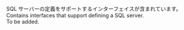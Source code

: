 <Namespace Name="Microsoft.Azure.Management.Sql.Fluent.SqlServer.Definition">
  <Docs>
    <summary><span data-ttu-id="113c5-101">SQL サーバーの定義をサポートするインターフェイスが含まれています。</span><span class="sxs-lookup"><span data-stu-id="113c5-101">Contains interfaces that support defining a SQL server.</span></span></summary> 
    <remarks>To be added.</remarks>
  </Docs>
</Namespace>
